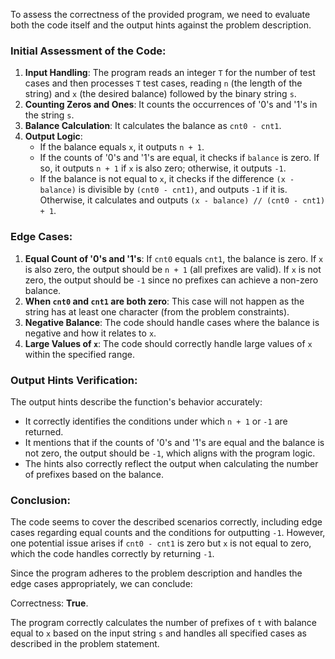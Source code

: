To assess the correctness of the provided program, we need to evaluate both the code itself and the output hints against the problem description.

### Initial Assessment of the Code:
1. **Input Handling**: The program reads an integer `T` for the number of test cases and then processes `T` test cases, reading `n` (the length of the string) and `x` (the desired balance) followed by the binary string `s`.
2. **Counting Zeros and Ones**: It counts the occurrences of '0's and '1's in the string `s`.
3. **Balance Calculation**: It calculates the balance as `cnt0 - cnt1`.
4. **Output Logic**:
   - If the balance equals `x`, it outputs `n + 1`.
   - If the counts of '0's and '1's are equal, it checks if `balance` is zero. If so, it outputs `n + 1` if `x` is also zero; otherwise, it outputs `-1`.
   - If the balance is not equal to `x`, it checks if the difference `(x - balance)` is divisible by `(cnt0 - cnt1)`, and outputs `-1` if it is. Otherwise, it calculates and outputs `(x - balance) // (cnt0 - cnt1) + 1`.

### Edge Cases:
1. **Equal Count of '0's and '1's**: If `cnt0` equals `cnt1`, the balance is zero. If `x` is also zero, the output should be `n + 1` (all prefixes are valid). If `x` is not zero, the output should be `-1` since no prefixes can achieve a non-zero balance.
2. **When `cnt0` and `cnt1` are both zero**: This case will not happen as the string has at least one character (from the problem constraints).
3. **Negative Balance**: The code should handle cases where the balance is negative and how it relates to `x`.
4. **Large Values of `x`**: The code should correctly handle large values of `x` within the specified range.

### Output Hints Verification:
The output hints describe the function's behavior accurately:
- It correctly identifies the conditions under which `n + 1` or `-1` are returned.
- It mentions that if the counts of '0's and '1's are equal and the balance is not zero, the output should be `-1`, which aligns with the program logic.
- The hints also correctly reflect the output when calculating the number of prefixes based on the balance.

### Conclusion:
The code seems to cover the described scenarios correctly, including edge cases regarding equal counts and the conditions for outputting `-1`. However, one potential issue arises if `cnt0 - cnt1` is zero but `x` is not equal to zero, which the code handles correctly by returning `-1`.

Since the program adheres to the problem description and handles the edge cases appropriately, we can conclude:

Correctness: **True**. 

The program correctly calculates the number of prefixes of `t` with balance equal to `x` based on the input string `s` and handles all specified cases as described in the problem statement.